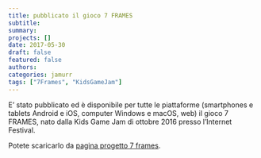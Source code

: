 ```yaml
---
title: pubblicato il gioco 7 FRAMES
subtitle: 
summary: 
projects: []
date: 2017-05-30
draft: false
featured: false
authors:
categories: jamurr
tags: ["7Frames", "KidsGameJam"]
---
```


E’ stato pubblicato ed è disponibile per tutte le piattaforme (smartphones e tablets Android e iOS, computer Windows e macOS, web) il gioco 7 FRAMES, nato dalla Kids Game Jam di ottobre 2016 presso l’Internet Festival.

Potete scaricarlo da [pagina progetto 7 frames](../../../../project/jamurr/7-frames/index.md).
